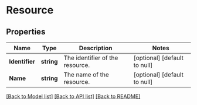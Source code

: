 # Resource

## Properties
Name | Type | Description | Notes
------------ | ------------- | ------------- | -------------
**Identifier** | **string** | The identifier of the resource. | [optional] [default to null]
**Name** | **string** | The name of the resource. | [optional] [default to null]

[[Back to Model list]](../README.md#documentation-for-models) [[Back to API list]](../README.md#documentation-for-api-endpoints) [[Back to README]](../README.md)


